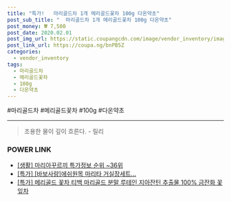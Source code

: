 ```yaml
--- 
title: "특가!   마리골드차 1개 메리골드꽃차 100g 다온약초" 
post_sub_title: "  마리골드차 1개 메리골드꽃차 100g 다온약초" 
post_money: ₩ 7,500 
post_date: 2020.02.01 
post_img_url: https://static.coupangcdn.com/image/vendor_inventory/images/2017/08/06/19/1/669a237d-a2c8-4b49-83a5-dbe372d12fa9.jpg 
post_link_url: https://coupa.ng/bnPB5Z 
categories: 
  - vendor_inventory 
tags: 
  - 마리골드차 
  - 메리골드꽃차 
  - 100g 
  - 다온약초 
--- 
```

  #마리골드차 #메리골드꽃차 #100g #다온약초 
<hr> 

> 조용한 물이 깊이 흐른다. - 릴리 


### POWER LINK

* <a href="https://blog.naver.com/sakai111/221779979874" target="_blank"> [생활] 마리아꾸르끼 특가정보 순위 ~36위</a>
* <a href="https://blog.naver.com/an0733/221785857287" target="_blank">[특가] [바보사랑]에쉬원목 마리타 거실장세트...</a>
* <a href="https://blog.naver.com/an0733/221792859664" target="_blank">[특가] 메리골드 꽃차 티백 마리골드 분말 루테인 지아잔틴 추출물 100% 금잔화 꽃잎차 </a>
